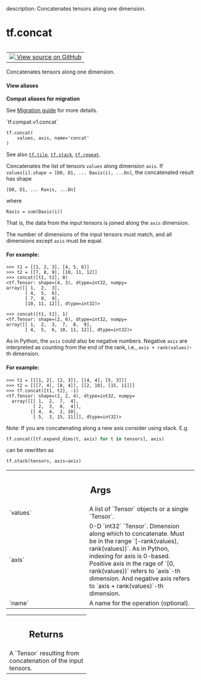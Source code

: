 description: Concatenates tensors along one dimension.

<div itemscope itemtype="http://developers.google.com/ReferenceObject">
<meta itemprop="name" content="tf.concat" />
<meta itemprop="path" content="Stable" />
</div>

# tf.concat

<!-- Insert buttons and diff -->

<table class="tfo-notebook-buttons tfo-api nocontent" align="left">
<td>
  <a target="_blank" href="https://github.com/tensorflow/tensorflow/blob/r2.2/tensorflow/python/ops/array_ops.py#L1514-L1606">
    <img src="https://www.tensorflow.org/images/GitHub-Mark-32px.png" />
    View source on GitHub
  </a>
</td>
</table>



Concatenates tensors along one dimension.

<section class="expandable">
  <h4 class="showalways">View aliases</h4>
  <p>
<b>Compat aliases for migration</b>
<p>See
<a href="https://www.tensorflow.org/guide/migrate">Migration guide</a> for
more details.</p>
<p>`tf.compat.v1.concat`</p>
</p>
</section>

<pre class="devsite-click-to-copy prettyprint lang-py tfo-signature-link">
<code>tf.concat(
    values, axis, name='concat'
)
</code></pre>



<!-- Placeholder for "Used in" -->

See also <a href="../tf/tile.md"><code>tf.tile</code></a>, <a href="../tf/stack.md"><code>tf.stack</code></a>, <a href="../tf/repeat.md"><code>tf.repeat</code></a>.

Concatenates the list of tensors `values` along dimension `axis`.  If
`values[i].shape = [D0, D1, ... Daxis(i), ...Dn]`, the concatenated
result has shape

    [D0, D1, ... Raxis, ...Dn]

where

    Raxis = sum(Daxis(i))

That is, the data from the input tensors is joined along the `axis`
dimension.

The number of dimensions of the input tensors must match, and all dimensions
except `axis` must be equal.

#### For example:



```
>>> t1 = [[1, 2, 3], [4, 5, 6]]
>>> t2 = [[7, 8, 9], [10, 11, 12]]
>>> concat([t1, t2], 0)
<tf.Tensor: shape=(4, 3), dtype=int32, numpy=
array([[ 1,  2,  3],
       [ 4,  5,  6],
       [ 7,  8,  9],
       [10, 11, 12]], dtype=int32)>
```

```
>>> concat([t1, t2], 1)
<tf.Tensor: shape=(2, 6), dtype=int32, numpy=
array([[ 1,  2,  3,  7,  8,  9],
       [ 4,  5,  6, 10, 11, 12]], dtype=int32)>
```

As in Python, the `axis` could also be negative numbers. Negative `axis`
are interpreted as counting from the end of the rank, i.e.,
 `axis + rank(values)`-th dimension.

#### For example:



```
>>> t1 = [[[1, 2], [2, 3]], [[4, 4], [5, 3]]]
>>> t2 = [[[7, 4], [8, 4]], [[2, 10], [15, 11]]]
>>> tf.concat([t1, t2], -1)
<tf.Tensor: shape=(2, 2, 4), dtype=int32, numpy=
  array([[[ 1,  2,  7,  4],
          [ 2,  3,  8,  4]],
         [[ 4,  4,  2, 10],
          [ 5,  3, 15, 11]]], dtype=int32)>
```

Note: If you are concatenating along a new axis consider using stack.
E.g.

```python
tf.concat([tf.expand_dims(t, axis) for t in tensors], axis)
```

can be rewritten as

```python
tf.stack(tensors, axis=axis)
```

<!-- Tabular view -->
 <table class="responsive fixed orange">
<colgroup><col width="214px"><col></colgroup>
<tr><th colspan="2"><h2 class="add-link">Args</h2></th></tr>

<tr>
<td>
`values`
</td>
<td>
A list of `Tensor` objects or a single `Tensor`.
</td>
</tr><tr>
<td>
`axis`
</td>
<td>
0-D `int32` `Tensor`.  Dimension along which to concatenate. Must be
in the range `[-rank(values), rank(values))`. As in Python, indexing for
axis is 0-based. Positive axis in the rage of `[0, rank(values))` refers
to `axis`-th dimension. And negative axis refers to `axis +
rank(values)`-th dimension.
</td>
</tr><tr>
<td>
`name`
</td>
<td>
A name for the operation (optional).
</td>
</tr>
</table>



<!-- Tabular view -->
 <table class="responsive fixed orange">
<colgroup><col width="214px"><col></colgroup>
<tr><th colspan="2"><h2 class="add-link">Returns</h2></th></tr>
<tr class="alt">
<td colspan="2">
A `Tensor` resulting from concatenation of the input tensors.
</td>
</tr>

</table>

